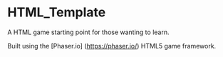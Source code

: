 # HTML_Template
A HTML game starting point for those wanting to learn.

Built using the [Phaser.io] (https://phaser.io/) HTML5 game framework.